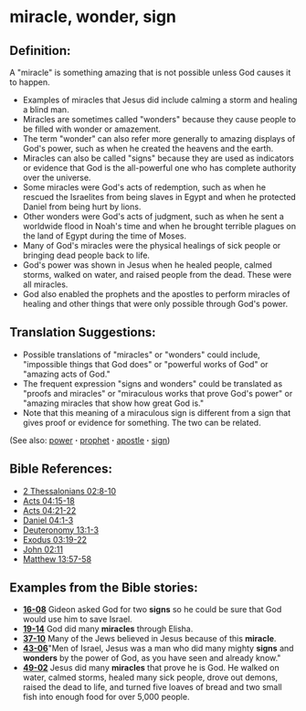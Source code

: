 # miracle, wonder, sign #

## Definition: ##

A "miracle" is something amazing that is not possible unless God causes it to happen.

* Examples of miracles that Jesus did include calming a storm and healing a blind man.
* Miracles are sometimes called "wonders" because they cause people to be filled with wonder or amazement.
* The term "wonder" can also refer more generally to amazing displays of God's power, such as when he created the heavens and the earth.
* Miracles can also be called "signs" because they are used as indicators or evidence that God is the all-powerful one who has complete authority over the universe.
* Some miracles were God's acts of redemption, such as when he rescued the Israelites from being slaves in Egypt and when he protected Daniel from being hurt by lions.
* Other wonders were God's acts of judgment, such as when he sent a worldwide flood in Noah's time and when he brought terrible plagues on the land of Egypt during the time of Moses.
* Many of God's miracles were the physical healings of sick people or bringing dead people back to life.
* God's power was shown in Jesus when he healed people, calmed storms, walked on water, and raised people from the dead. These were all miracles.
* God also enabled the prophets and the apostles to perform miracles of healing and other things that were only possible through God's power.

## Translation Suggestions: ##

* Possible translations of "miracles" or "wonders" could include, "impossible things that God does" or "powerful works of God" or "amazing acts of God."
* The frequent expression "signs and wonders" could be translated as "proofs and miracles" or "miraculous works that prove God's power" or "amazing miracles that show how great God is."
* Note that this meaning of a miraculous sign is different from a sign that gives proof or evidence for something. The two can be related.

(See also: [power](../kt/power.md) **·** [prophet](../kt/prophet.md) **·** [apostle](../kt/apostle.md) **·** [sign](../kt/sign.md))

## Bible References: ##

* [2 Thessalonians 02:8-10](https://door43.org/en/bible/notes/2th/02/08)
* [Acts 04:15-18](https://door43.org/en/bible/notes/act/04/15)
* [Acts 04:21-22](https://door43.org/en/bible/notes/act/04/21)
* [Daniel 04:1-3](https://door43.org/en/bible/notes/dan/04/01)
* [Deuteronomy 13:1-3](https://door43.org/en/bible/notes/deu/13/01)
* [Exodus 03:19-22](https://door43.org/en/bible/notes/exo/03/19)
* [John 02:11](https://door43.org/en/bible/notes/jhn/02/11)
* [Matthew 13:57-58](https://door43.org/en/bible/notes/mat/13/57)

## Examples from the Bible stories: ##

* __[16-08](https://door43.org/en/obs/notes/frames/16-08)__ Gideon asked God for two __signs__  so he could be sure that God would use him to save Israel.
* __[19-14](https://door43.org/en/obs/notes/frames/19-14)__ God did many __miracles__  through Elisha.
* __[37-10](https://door43.org/en/obs/notes/frames/37-10)__ Many of the Jews believed in Jesus because of this __miracle__.
* __[43-06](https://door43.org/en/obs/notes/frames/43-06)__"Men of Israel, Jesus was a man who did many mighty __signs__  and __wonders__  by the power of God, as you have seen and already know."
* __[49-02](https://door43.org/en/obs/notes/frames/49-02)__ Jesus did many __miracles__  that prove he is God. He walked on water, calmed storms, healed many sick people, drove out demons, raised the dead to life, and turned five loaves of bread and two small fish into enough food for over 5,000 people.


